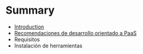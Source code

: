 # Summary

* [Introduction](README.md)
* [Recomendaciones de desarrollo orientado a PaaS](recomendaciones_de_desarrollo_orientado_a_paas.md)
* Requisitos
* Instalación de herramientas

